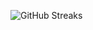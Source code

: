 ![GitHub Streaks](https://github-streaks-mqc9.onrender.com/streak/happilli/image?theme=midnight&cache_bust=1743741599&lang=ja)
